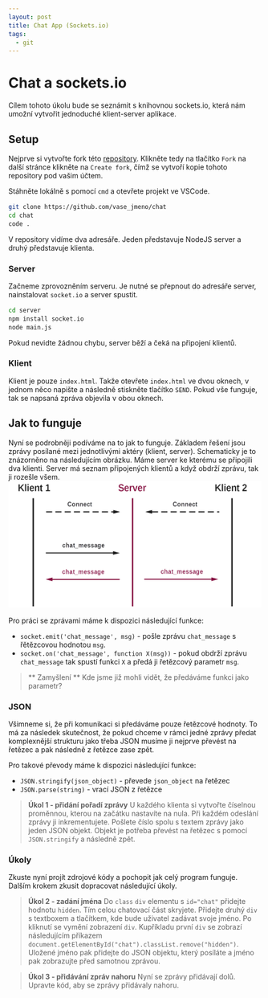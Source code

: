 ```yaml
---
layout: post
title: Chat App (Sockets.io)
tags:
  - git
---
```

# Chat a sockets.io
Cílem tohoto úkolu bude se seznámit s knihovnou sockets.io, která nám umožní vytvořit jednoduché klient-server aplikace. 

## Setup
Nejprve si vytvořte fork této [repository](https://github.com/RadimBaca/chat). Klikněte tedy na tlačítko `Fork` na další stránce klikněte na `Create fork`, čímž se vytvoří kopie tohoto repository pod vašim účtem.

Stáhněte lokálně s pomocí `cmd` a otevřete projekt ve VSCode.
```bash
git clone https://github.com/vase_jmeno/chat
cd chat
code .
```

V repository vidíme dva adresáře. Jeden představuje NodeJS server a druhý představuje klienta. 

### Server
Začneme zprovozněním serveru. Je nutné se přepnout do adresáře server, nainstalovat `socket.io` a server spustit. 
```bash
cd server
npm install socket.io
node main.js
```

Pokud nevidte žádnou chybu, server běží a čeká na připojení klientů.

### Klient
Klient je pouze `index.html`. Takže otevřete `index.html` ve dvou oknech, v jednom něco napište a následně stiskněte tlačítko `SEND`. Pokud vše funguje, tak se napsaná zpráva objevila v obou oknech.

## Jak to funguje
Nyní se podrobněji podíváme na to jak to funguje. Základem řešení jsou zprávy posílané mezi jednotlivými aktéry (klient, server). Schematicky je to znázorněno na následujícím obrázku. Máme server ke kterému se připojili dva klienti. Server má seznam připojených klientů a když obdrží zprávu, tak ji rozešle všem.
![zprávy v socket.io](images/socket_io1.png)

Pro práci se zprávami máme k dispozici následující funkce:
- `socket.emit('chat_message', msg)` - pošle zprávu `chat_message` s řětězcovou hodnotou `msg`.
- `socket.on('chat_message', function X(msg))` - pokud obdrží zprávu `chat_message` tak spustí funkci `X` a předá ji řetězcový parametr `msg`.

> ** Zamyšlení **
> Kde jsme již mohli vidět, že předáváme funkci jako parametr?

### JSON
Všimneme si, že při komunikaci si předáváme pouze řetězcové hodnoty. To má za následek skutečnost, že pokud chceme v rámci jedné zprávy předat komplexnější strukturu jako třeba JSON musíme ji nejprve převést na řetězec a pak následně z řetězce zase zpět.

Pro takové převody máme k dispozici následující funkce:
- `JSON.stringify(json_object)` - převede `json_object` na řetězec
- `JSON.parse(string)` - vrací JSON z řetězce

> **Úkol 1 - přidání pořadí zprávy**
> U každého klienta si vytvořte číselnou proměnnou, kterou na začátku nastavíte na nula. Při každém odeslání zprávy ji inkrementujete. Pošlete číslo spolu s textem zprávy jako jeden JSON objekt. Objekt je potřeba převést na řetězec s pomocí `JSON.stringify` a následně zpět.

### Úkoly
Zkuste nyní projít zdrojové kódy a pochopit jak celý program funguje. Dalším krokem zkusit dopracovat následující úkoly.

> **Úkol 2 - zadání jména**
> Do `class` `div` elementu s `id="chat"` přidejte hodnotu `hidden`. Tím celou chatovací část skryjete. Přidejte druhý `div` s textboxem a tlačítkem, kde bude uživatel zadávat svoje jméno. Po kliknutí se vymění zobrazení `div`. Kupříkladu první `div` se zobrazí následujícím příkazem `document.getElementById("chat").classList.remove("hidden")`.  Uložené jméno pak přidejte do JSON objektu, který posíláte a jméno pak zobrazujte před samotnou zprávou.

> **Úkol 3 - přidávání zpráv nahoru**
> Nyní se zprávy přidávají dolů. Upravte kód, aby se zprávy přidávaly nahoru.